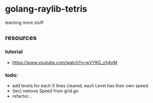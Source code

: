 # golang-raylib-tetris

learning more stuff

## resources

### tutorial
- https://www.youtube.com/watch?v=wVYKG_ch4yM

### todo:

- add levels for each X lines cleared, each Level has their own speed
- (tec) remove Speed from grid.go
- refactor...